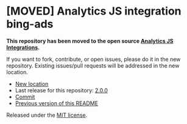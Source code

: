 
# [MOVED] Analytics JS integration bing-ads

**This repository has been moved to the open source [Analytics JS Integrations](https://github.com/segmentio/analytics.js-integrations).**

If you want to fork, contribute, or open issues, please do it in the new repository. Existing issues/pull requests will be addressed in the new location.

* [New location](https://github.com/segmentio/analytics.js-integrations/tree/master/integrations/bing-ads)
* Last release for this repository: [2.0.0](https://github.com/segment-integrations/analytics.js-integration-bing-ads/releases/tag/2.0.0)
* [Commit](https://github.com/segmentio/analytics.js-integrations/commit/fc9b91f65c84bfa8230fa0b6be6c880e19fcd2b4)
* [Previous version of this README](README-OLD.md)

Released under the [MIT license](LICENSE).
